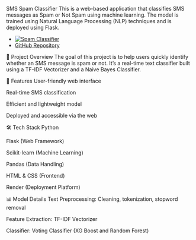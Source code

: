 SMS Spam Classifier
This is a web-based application that classifies SMS messages as Spam or Not Spam using machine learning. The model is trained using Natural Language Processing (NLP) techniques and is deployed using Flask.

- [![Spam Classifier](https://via.placeholder.com/300x150.png?text=Spam+Classifier+App)](https://projects-bjqn.onrender.com)
- [GitHub Repository](https://github.com/arpitmishra447/sms_spam_classifier)

📂 Project Overview
The goal of this project is to help users quickly identify whether an SMS message is spam or not. It’s a real-time text classifier built using a TF-IDF Vectorizer and a Naive Bayes Classifier.

🚀 Features
User-friendly web interface

Real-time SMS classification

Efficient and lightweight model

Deployed and accessible via the web

🛠️ Tech Stack
Python

Flask (Web Framework)

Scikit-learn (Machine Learning)

Pandas (Data Handling)

HTML & CSS (Frontend)

Render (Deployment Platform)

📊 Model Details
Text Preprocessing: Cleaning, tokenization, stopword removal

Feature Extraction: TF-IDF Vectorizer

Classifier: Voting Classifier (XG Boost and Random Forest)
